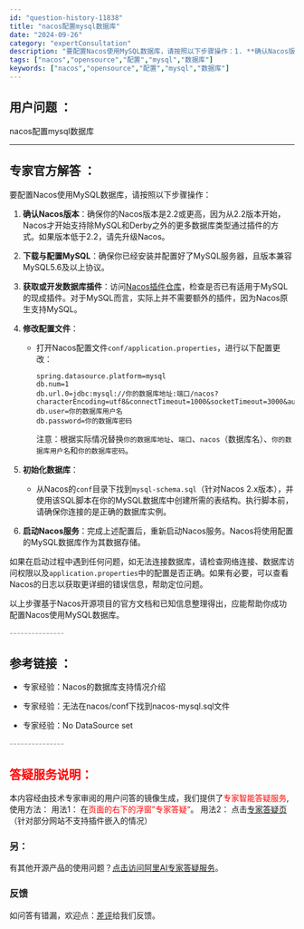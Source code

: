 ```yaml
---
id: "question-history-11838"
title: "nacos配置mysql数据库"
date: "2024-09-26"
category: "expertConsultation"
description: "要配置Nacos使用MySQL数据库，请按照以下步骤操作：1. **确认Nacos版本**：确保你的Nacos版本是2.2或更高，因为从2.2版本开始，Nacos才开始支持除MySQL和Derby之外的更多数据库类型通过插件的方式。如果版本低于2.2，请先升级Nacos。2. **下载与配置MySQ"
tags: ["nacos","opensource","配置","mysql","数据库"]
keywords: ["nacos","opensource","配置","mysql","数据库"]
---
```


## 用户问题 ： 
 nacos配置mysql数据库  

---------------
## 专家官方解答 ：

要配置Nacos使用MySQL数据库，请按照以下步骤操作：

1. **确认Nacos版本**：确保你的Nacos版本是2.2或更高，因为从2.2版本开始，Nacos才开始支持除MySQL和Derby之外的更多数据库类型通过插件的方式。如果版本低于2.2，请先升级Nacos。

2. **下载与配置MySQL**：确保你已经安装并配置好了MySQL服务器，且版本兼容MySQL5.6及以上协议。

3. **获取或开发数据库插件**：访问[Nacos插件仓库](https://github.com/nacos-group/nacos-plugin)，检查是否已有适用于MySQL的现成插件。对于MySQL而言，实际上并不需要额外的插件，因为Nacos原生支持MySQL。

4. **修改配置文件**：
   - 打开Nacos配置文件`conf/application.properties`，进行以下配置更改：
     ```
     spring.datasource.platform=mysql
     db.num=1
     db.url.0=jdbc:mysql://你的数据库地址:端口/nacos?characterEncoding=utf8&connectTimeout=1000&socketTimeout=3000&autoReconnect=true
     db.user=你的数据库用户名
     db.password=你的数据库密码
     ```
     注意：根据实际情况替换`你的数据库地址`、`端口`、`nacos`（数据库名）、`你的数据库用户名`和`你的数据库密码`。

5. **初始化数据库**：
   - 从Nacos的`conf`目录下找到`mysql-schema.sql`（针对Nacos 2.x版本），并使用该SQL脚本在你的MySQL数据库中创建所需的表结构。执行脚本前，请确保你连接的是正确的数据库实例。

6. **启动Nacos服务**：完成上述配置后，重新启动Nacos服务。Nacos将使用配置的MySQL数据库作为其数据存储。

如果在启动过程中遇到任何问题，如无法连接数据库，请检查网络连接、数据库访问权限以及`application.properties`中的配置是否正确。如果有必要，可以查看Nacos的日志以获取更详细的错误信息，帮助定位问题。

以上步骤基于Nacos开源项目的官方文档和已知信息整理得出，应能帮助你成功配置Nacos使用MySQL数据库。


<font color="#949494">---------------</font> 


## 参考链接 ：

* 专家经验：Nacos的数据库支持情况介绍 
 
 * 专家经验：无法在nacos/conf下找到nacos-mysql.sql文件 
 
 * 专家经验：No DataSource set 


 <font color="#949494">---------------</font> 
 


## <font color="#FF0000">答疑服务说明：</font> 

本内容经由技术专家审阅的用户问答的镜像生成，我们提供了<font color="#FF0000">专家智能答疑服务</font>,使用方法：
用法1： 在<font color="#FF0000">页面的右下的浮窗”专家答疑“</font>。
用法2： 点击[专家答疑页](https://answer.opensource.alibaba.com/docs/intro)（针对部分网站不支持插件嵌入的情况）
### 另：


有其他开源产品的使用问题？[点击访问阿里AI专家答疑服务](https://answer.opensource.alibaba.com/docs/intro)。
### 反馈
如问答有错漏，欢迎点：[差评](https://ai.nacos.io/user/feedbackByEnhancerGradePOJOID?enhancerGradePOJOId=13817)给我们反馈。
